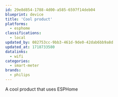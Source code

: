 ```yaml
---
id: 29e8d854-1788-4d00-a585-6597f14deb04
blueprint: device
title: 'Cool product'
platforms:
  - esphome
classifications:
  - local
updated_by: 082753cc-9bb3-461d-9de0-42dab6bb9a8d
updated_at: 1718733580
datalinks:
  - wifi
categories:
  - smart-meter
brands:
  - philips
---
```

A cool product that uses ESPHome